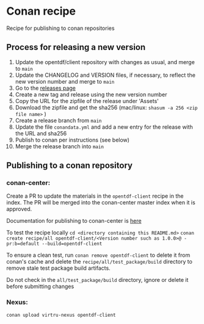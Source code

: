 # Conan recipe
Recipe for publishing to conan repositories

## Process for releasing a new version

1. Update the opentdf/client repository with changes as usual, and merge to `main`
2. Update the CHANGELOG and VERSION files, if necessary, to reflect the new version number and merge to `main`
3. Go to the [releases page](https://github.com/opentdf/client/releases)
4. Create a new tag and release using the new version number
5. Copy the URL for the zipfile of the release under 'Assets'
6. Download the zipfile and get the sha256 (mac/linux: `shasum -a 256 <zip file name>` )
7. Create a release branch from `main`
8. Update the file `conandata.yml` and add a new entry for the release with the URL and sha256
9. Publish to conan per instructions (see below)
10. Merge the release branch into `main`

## Publishing to a conan repository

### conan-center:

Create a PR to update the materials in the `opentdf-client` recipe in the index.  The PR will be merged into the conan-center master index when it is approved.

Documentation for publishing to conan-center is [here](https://github.com/conan-io/conan-center-index/blob/master/docs/how_to_add_packages.md)

To test the recipe locally
`cd <directory containing this README.md>`
`conan create recipe/all opentdf-client/<Version number such as 1.0.0>@ -pr:b=default --build=opentdf-client`

To ensure a clean test, run `conan remove opentdf-client` to delete it from conan's cache and delete the `recipe/all/test_package/build` directory to remove stale test package build artifacts.

Do not check in the `all/test_package/build` directory, ignore or delete it before submitting changes

### Nexus:

`conan upload virtru-nexus opentdf-client`

